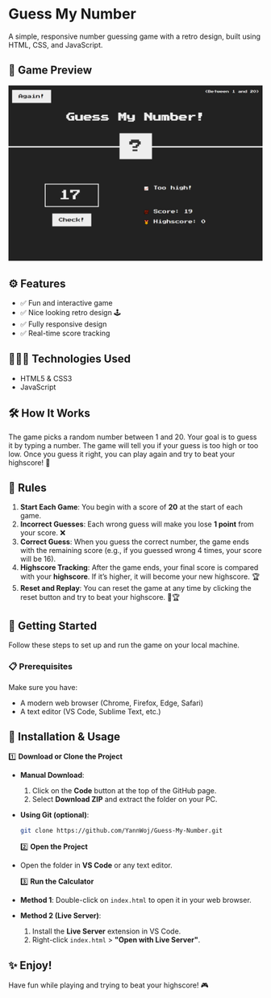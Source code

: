 # Guess My Number

A simple, responsive number guessing game with a retro design, built using HTML, CSS, and JavaScript.

## 📸 Game Preview

<img src="./assets/GuessMyNumber.png" width="750" height="auto" alt="Calculator Preview">

## ⚙️ Features

-  ✅ Fun and interactive game
-  ✅ Nice looking retro design 🕹️
-  ✅ Fully responsive design
-  ✅ Real-time score tracking

## 👨🏻‍💻 Technologies Used

-  HTML5 & CSS3
-  JavaScript

## 🛠️ How It Works

The game picks a random number between 1 and 20. Your goal is to guess it by typing a number. The game will tell you if your guess is too high or too low. Once you guess it right, you can play again and try to beat your highscore! 🎉

## 📝 Rules

1. **Start Each Game**: You begin with a score of **20** at the start of each game.
2. **Incorrect Guesses**: Each wrong guess will make you lose **1 point** from your score. ❌
3. **Correct Guess**: When you guess the correct number, the game ends with the remaining score (e.g., if you guessed wrong 4 times, your score will be 16).
4. **Highscore Tracking**: After the game ends, your final score is compared with your **highscore**. If it’s higher, it will become your new highscore. 🏆
5. **Reset and Replay**: You can reset the game at any time by clicking the reset button and try to beat your highscore. 🎯🏆

## 🏁 Getting Started

Follow these steps to set up and run the game on your local machine.

### 📋 Prerequisites

Make sure you have:

-  A modern web browser (Chrome, Firefox, Edge, Safari)
-  A text editor (VS Code, Sublime Text, etc.)

## 🚀 Installation & Usage

1️⃣ **Download or Clone the Project**

-  **Manual Download**:
   1. Click on the **Code** button at the top of the GitHub page.
   2. Select **Download ZIP** and extract the folder on your PC.
-  **Using Git (optional)**:

   ```bash
   git clone https://github.com/YannWoj/Guess-My-Number.git
   ```

   2️⃣ **Open the Project**

-  Open the folder in **VS Code** or any text editor.

   3️⃣ **Run the Calculator**

-  **Method 1**: Double-click on `index.html` to open it in your web browser.
-  **Method 2 (Live Server)**:
   1. Install the **Live Server** extension in VS Code.
   2. Right-click `index.html` > **"Open with Live Server"**.

## ✨ Enjoy!

Have fun while playing and trying to beat your highscore! 🎮
